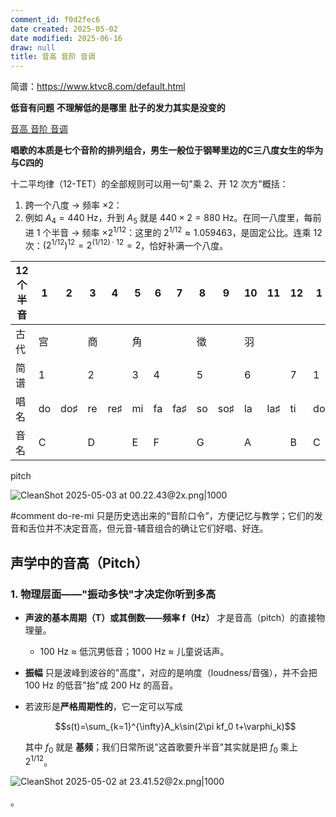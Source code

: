 ```yaml
---
comment_id: f0d2fec6
date created: 2025-05-02
date modified: 2025-06-16
draw: null
title: 音高 音阶 音调
---
```

简谱：https://www.ktvc8.com/default.html

**低音有问题** **不理解低的是哪里** **肚子的发力其实是没变的**

[音高 音阶 音调](音高%20音阶%20音调.md)

**唱歌的本质是七个音阶的排列组合，男生一般位于钢琴里边的****C****三八度女生的华为与****C****四的**

十二平均律（12-TET）的全部规则可以用一句"乘 2、开 12 次方"概括：

1. 跨一个八度 → 频率 $\times 2$：
2. 例如 $A_4 = 440$ Hz，升到 $A_5$ 就是 $440 \times 2 = 880$ Hz。在同一八度里，每前进 1 个半音 → 频率 $\times 2^{1/12}$：这里的 $2^{1/12} \approx 1.059463$，是固定公比。连乘 12 次：$(2^{1/12})^{12} = 2^{(1/12) \cdot 12} = 2$，恰好补满一个八度。

| 12 个半音 | 1   | 2   | 3   | 4   | 5   | 6   | 7   | 8   | 9   | 10  | 11  | 12  | 1   |
| ------ | --- | --- | --- | --- | --- | --- | --- | --- | --- | --- | --- | --- | --- |
| 古代     | 宫   |     | 商   |     | 角   |     |     | 徵   |     | 羽   |     |     |     |
| 简谱     | 1   |     | 2   |     | 3   | 4   |     | 5   |     | 6   |     | 7   | 1   |
| 唱名     | do  | do♯ | re  | re♯ | mi  | fa  | fa♯ | so  | so♯ | la  | la♯ | ti  | do  |
| 音名     | C   |     | D   |     | E   | F   |     | G   |     | A   |     | B   | C   |

pitch

![CleanShot 2025-05-03 at 00.22.43@2x.png|1000](https://imagehosting4picgo.oss-cn-beijing.aliyuncs.com/imagehosting/fix-dir%2Fmedia%2Fmedia_vEcsfHLaTl%2F2025%2F05%2F03%2F00-22-57-133d9fae2c44ca380fcaca0e42aae8ee-CleanShot%202025-05-03%20at%2000.22.43-2x-30f4e5.png)

#comment do-re-mi 只是历史选出来的“音阶口令”，方便记忆与教学；它们的发音和舌位并不决定音高，但元音-辅音组合的确让它们好唱、好连。

## 声学中的音高（Pitch）

### 1. 物理层面——**"振动多快"才决定你听到多高**

* **声波的基本周期（T）或其倒数——频率 f（Hz）** 才是音高（pitch）的直接物理量。

  * 100 Hz ≈ 低沉男低音；1000 Hz ≈ 儿童说话声。
* **振幅** 只是波峰到波谷的"高度"，对应的是响度（loudness/音强），并不会把 100 Hz 的低音"抬"成 200 Hz 的高音。
* 若波形是**严格周期性的**，它一定可以写成

  $$s(t)=\sum_{k=1}^{\infty}A_k\sin(2\pi kf_0 t+\varphi_k)$$

  其中 $f_0$ 就是 **基频**；我们日常所说"这首歌要升半音"其实就是把 $f_0$ 乘上 $2^{1/12}$。

![CleanShot 2025-05-02 at 23.41.52@2x.png|1000](https://imagehosting4picgo.oss-cn-beijing.aliyuncs.com/imagehosting/fix-dir%2Fmedia%2Fmedia_VANDref8hZ%2F2025%2F05%2F02%2F23-42-10-c9929c93ce676b3c4acf6b7fc99df902-CleanShot%202025-05-02%20at%2023.41.52-2x-d20b06.png)

。
